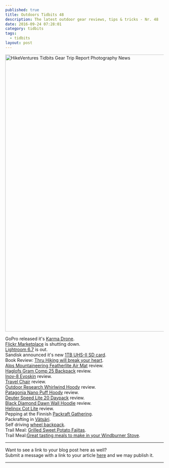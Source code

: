 ```yaml
---
published: true
title: Outdoors Tidbits 48
description: The latest outdoor gear reviews, tips & tricks - Nr. 48
date: 2016-09-24 07:28:01
category: tidbits
tags:
  - tidbits
layout: post
---
```


<a data-flickr-embed="true"  href="https://www.flickr.com/photos/90204224@N07/15328753858/in/photolist-pCTf3y-pozkf1-pF3Zwy-pAZPNu-pD1wwh-pAZQiY-pAZPWW-pCLoYP-pCLp1x-pmxtmC-pmxStC-pD3Anc-pD1xwd-pD3As2-pmyib2-pxKTst-pggNrb-oUdAx3-gMCaYa-gMDbTT-gMCfAh" title="HikeVentures Tidbits Gear Trip Report Photography News"><img src="https://c3.staticflickr.com/4/3932/15328753858_16a537c062_o.jpg" width="1314" height="877" alt="HikeVentures Tidbits Gear Trip Report Photography News"></a><script async src="//embedr.flickr.com/assets/client-code.js" charset="utf-8"></script>

GoPro released it's [Karma Drone](https://www.bhphotovideo.com/c/product/1283469-REG/gopro_rkwxx_001_karma_core_quadcopter.html/BI/19674/KBID/12320/kw/GOKC/DFF/d10-v2-t1-xGOKC).   
[Flickr Marketplace](http://www.dpreview.com/news/7241326722/flickr-marketplace-image-licensing-program-shuttered) is shutting down.   
[Lightroom 6.7](http://blogs.adobe.com/lightroomjournal/2016/09/lightroom-cc-2015-7-now-available.html) is out.   
Sandisk announced it's new [1TB UHS-II SD card](https://www.sandisk.com/about/media-center/press-releases/2016/western-digital-demonstrates-prototype-of-the-worlds-first-1terabyte-SDXC-card).   
Book Review: [Thru Hiking will break your heart](http://campfirechic.com/2016/09/thru-hiking-will-break-your-heart.html).   
[Alps Mountaineering Featherlite Air Mat](http://www.hikingthetrail.com/2016/09/alps-mountaineering-featherlite-air-mat-review/) review.   
[Haglofs Gram Comp 25 Backpack](http://www.outdoorsfather.com/2016/09/gear-review-haglofs-gram-comp-25-backpack/) review.   
[Inov-8 Evoskin](http://bushcraft.at/review-inov-8-evoskin/) review.   
[Travel Chair](http://www.missourihowell.com/2016/09/23/gear-review-travelchair/) review.   
[Outdoor Research Whirlwind Hoody](http://www.littlegrunts.com/outdoor-research-whirlwind-hoody-orinsightlab/) review.   
[Patagonia Nano Puff Hoody](https://thebigoutside.com/review-patagonia-nano-puff-hoody/) review.   
[Deuter Speed Lite 20 Daypack](https://thebigoutside.com/gear-review-deuter-speed-lite-20-daypack/) review.   
[Black Diamond Dawn Wall Hoodie](http://www.littlegrunts.com/black-diamond-dawn-wall-hoodie-review/) review.   
[Helinox Cot Lite](http://www.thealpinestart.com/2016/09/review-helinox-cot-lite/) review.   
Pepping at the Finnish [Packraft Gathering](http://leftbound.com/blog/2016/09/21/Peeping-At-The-Packraft-Gathering/).   
Packrafting in [Vätsäri](http://caide.kuvat.fi/blog/47/vatsari%2C+the+king+of+finnish+wilderness+areas).   
Self driving [wheel backpack](https://hiking.org/2016/09/22/self-driving-wheel-backpacks/).   
Trail Meal: [Grilled Sweet Potato Fajitas](http://www.freshoffthegrid.com/grilled-sweet-potato-fajitas/).   
Trail Meal:[Great tasting meals to make in your Windburner Stove](http://s454105314.onlinehome.us/msr_blog/5-great-tasting-meals-to-make-in-your-windburner-stove-system/).   

---
   
Want to see a link to your blog post here as well?   
Submit a message with a link to your article [here](http://www.hikeventures.com/Outdoors-Tidbits-48/) and we may publish it.

---
